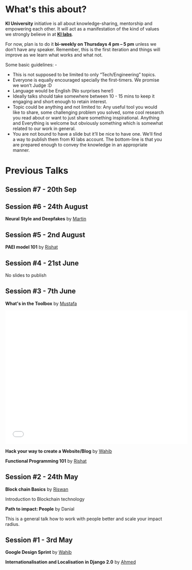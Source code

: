 
# What's this about?

**KI University** initiative is all about knowledge-sharing, mentorship and empowering each other. It will act as a manifestation of the kind of values we strongly believe in at **[KI labs](https://ki-labs.com)**. 

For now, plan is to do it **bi-weekly on Thursdays 4 pm – 5 pm** unless we don’t have any speaker. Remember, this is the first iteration and things will improve as we learn what works and what not. 

Some basic guidelines: -

- This is not supposed to be limited to only “Tech/Engineering” topics.
- Everyone is equally encouraged specially the first-timers. We promise we won’t Judge :D
- Language would be English (No surprises here!)
- Ideally talks should take somewhere between 10 - 15 mins to keep it engaging and short enough to retain interest.
- Topic could be anything and not limited to: Any useful tool you would like to share, some challenging problem you solved, some cool research you read about or want to just share something inspirational. Anything and Everything is welcome but obviously something which is somewhat related to our work in general.
- You are not bound to have a slide but it’ll be nice to have one. We’ll find a way to publish them from KI labs account. The bottom-line is that you are prepared enough to convey the knowledge in an appropriate manner.


# Previous Talks

## Session #7 - 20th Sep



## Session #6 - 24th August

 **Neural Style and Deepfakes** by [Martin]()

 <script async class="speakerdeck-embed" data-id="009522bef88a439b8ddb15e28e306625" data-ratio="1.77777777777778" src="//speakerdeck.com/assets/embed.js"></script>



## Session #5 - 2nd August

 **PAEI model 101** by [Rishat](https://twitter.com/taxigy)

 <script async class="speakerdeck-embed" data-id="b170cdfaeb94411dabcd0bdf55e04608" data-ratio="1.33333333333333" src="//speakerdeck.com/assets/embed.js"></script>


## Session #4 - 21st June

No slides to publish



## Session #3 - 7th June

  **What's in the Toolbox** by [Mustafa](https://github.com/mfkaptan)

  <iframe src="//slides.com/mfkaptan/toolbox/embed" width="576" height="420" scrolling="no" frameborder="0"></iframe>
  
  **Hack your way to create a Website/Blog** by [Wahib](https://twitter.com/wahibhaq)
  
  <script async class="speakerdeck-embed" data-id="764807e89b8a4c19862ff4e1453e7070" data-ratio="1.77777777777778" src="//speakerdeck.com/assets/embed.js"></script>
  
  **Functional Programming 101** by [Rishat](https://twitter.com/taxigy)

  <script async class="speakerdeck-embed" data-id="cedb4c658c8f400f9c13deacee3da282" data-ratio="1.33333333333333" src="//speakerdeck.com/assets/embed.js"></script>



## Session #2 - 24th May

  **Block chain Basics** by [Riswan](https://github.com/rayoriz)
  
  <script async class="speakerdeck-embed" data-id="c9755ff106b145159957d32d33588168" data-ratio="1.77777777777778" src="//speakerdeck.com/assets/embed.js"></script>

  Introduction to Blockchain technology

  **Path to impact: People** by Danial

  This is a general talk how to work with people better and scale your impact radius.



## Session #1 - 3rd May

  **Google Design Sprint** by [Wahib](https://twitter.com/wahibhaq)
  
  <script async class="speakerdeck-embed" data-id="b13b5fb5ca704e12b461500057b88ab0" data-ratio="1.77777777777778" src="//speakerdeck.com/assets/embed.js"></script>
  
  **Internationalisation and Localisation in Django 2.0** by [Ahmed](https://github.com/mahmedk91)

  <script async class="speakerdeck-embed" data-id="2e524d90d1cd41b19ff94d3020ee53af" data-ratio="1.77777777777778" src="//speakerdeck.com/assets/embed.js"></script>

  

  

 



  
